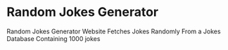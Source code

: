 # Random Jokes Generator
Random Jokes Generator Website 
Fetches  Jokes Randomly From a Jokes Database Containing 1000 jokes
